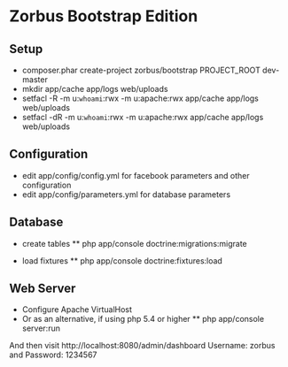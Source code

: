 Zorbus Bootstrap Edition
========================

Setup
-----

* composer.phar create-project zorbus/bootstrap PROJECT_ROOT dev-master
* mkdir app/cache app/logs web/uploads
* setfacl -R -m u:`whoami`:rwx -m u:apache:rwx app/cache app/logs web/uploads
* setfacl -dR -m u:`whoami`:rwx -m u:apache:rwx app/cache app/logs web/uploads

Configuration
-------------

* edit app/config/config.yml for facebook parameters and other configuration
* edit app/config/parameters.yml for database parameters

Database
--------

* create tables
** php app/console doctrine:migrations:migrate

* load fixtures
** php app/console doctrine:fixtures:load

Web Server
----------

* Configure Apache VirtualHost
* Or as an alternative, if using php 5.4 or higher
** php app/console server:run

And then visit http://localhost:8080/admin/dashboard
Username: zorbus and Password: 1234567